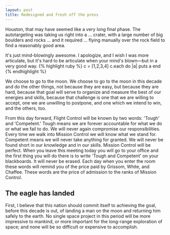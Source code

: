 ```yaml
---
layout: post
title: Redesigned and fresh off the press
---
```


Houston, that may have seemed like a very long final phase. The autotargeting was taking us right into a ... crater, with a large number of big boulders and rocks ... and it required ... flying manually over the rock field to find a reasonably good area.

It's just mind-blowingly awesome. I apologize, and I wish I was more articulate, but it's hard to be articulate when your mind's blown—but in a very good way.
	{% highlight ruby %}
	c = [1,2,3,4]
	c.each do |a|
		puts a
	end
	{% endhighlight %}
	
We choose to go to the moon. We choose to go to the moon in this decade and do the other things, not because they are easy, but because they are hard, because that goal will serve to organize and measure the best of our energies and skills, because that challenge is one that we are willing to accept, one we are unwilling to postpone, and one which we intend to win, and the others, too.

From this day forward, Flight Control will be known by two words: 'Tough' and 'Competent.' Tough means we are forever accountable for what we do or what we fail to do. We will never again compromise our responsibilities. Every time we walk into Mission Control we will know what we stand for. Competent means we will never take anything for granted. We will never be found short in our knowledge and in our skills. Mission Control will be perfect. When you leave this meeting today you will go to your office and the first thing you will do there is to write 'Tough and Competent' on your blackboards. It will never be erased. Each day when you enter the room these words will remind you of the price paid by Grissom, White, and Chaffee. These words are the price of admission to the ranks of Mission Control.

## The eagle has landed

First, I believe that this nation should commit itself to achieving the goal, before this decade is out, of landing a man on the moon and returning him safely to the earth. No single space project in this period will be more impressive to mankind, or more important for the long-range exploration of space; and none will be so difficult or expensive to accomplish.